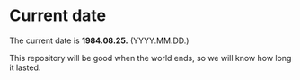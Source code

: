 # Current date

The current date is **1984.08.25.** (YYYY.MM.DD.)

This repository will be good when the world ends, so we will know how long it lasted.